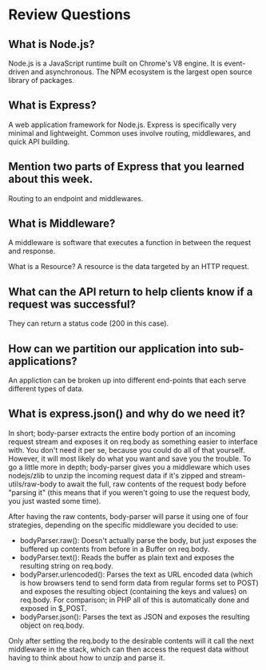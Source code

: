 # Review Questions

## What is Node.js?
 Node.js is a JavaScript runtime built on Chrome's V8 engine. It is event-driven and asynchronous. The NPM ecosystem is the largest open source library of packages.

 ## What is Express?	
 A web application framework for Node.js. Express is specifically very minimal and lightweight. Common uses involve routing, middlewares, and quick API building.

## Mention two parts of Express that you learned about this week.
 Routing to an endpoint and middlewares.

## What is Middleware?
 A middleware is software that executes a function in between the request and response.

What is a Resource?
 A resource is the data targeted by an HTTP request.

## What can the API return to help clients know if a request was successful?
 They can return a status code (200 in this case).

## How can we partition our application into sub-applications?
 An appliction can be broken up into different end-points that each serve different types of data.

## What is express.json() and why do we need it?
In short; body-parser extracts the entire body portion of an incoming request stream and exposes it on req.body as something easier to interface with. You don't need it per se, because you could do all of that yourself. However, it will most likely do what you want and save you the trouble.
To go a little more in depth; body-parser gives you a middleware which uses nodejs/zlib to unzip the incoming request data if it's zipped and stream-utils/raw-body to await the full, raw contents of the request body before "parsing it" (this means that if you weren't going to use the request body, you just wasted some time).

After having the raw contents, body-parser will parse it using one of four strategies, depending on the specific middleware you decided to use:
- bodyParser.raw(): Doesn't actually parse the body, but just exposes the buffered up contents from before in a Buffer on req.body.
- bodyParser.text(): Reads the buffer as plain text and exposes the resulting string on req.body.
- bodyParser.urlencoded(): Parses the text as URL encoded data (which is how browsers tend to send form data from regular forms set to POST) and exposes the resulting object (containing the keys and values) on req.body. For comparison; in PHP all of this is automatically done and exposed in $_POST.
- bodyParser.json(): Parses the text as JSON and exposes the resulting object on req.body.

Only after setting the req.body to the desirable contents will it call the next middleware in the stack, which can then access the request data without having to think about how to unzip and parse it.